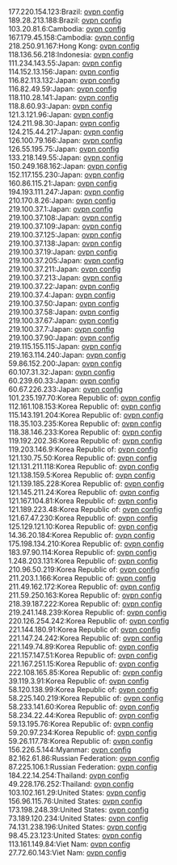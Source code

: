 177.220.154.123:Brazil: [ovpn config](vpn/177_220_154_123.ovpn)  
189.28.213.188:Brazil: [ovpn config](vpn/189_28_213_188.ovpn)  
103.20.81.6:Cambodia: [ovpn config](vpn/103_20_81_6.ovpn)  
167.179.45.158:Cambodia: [ovpn config](vpn/167_179_45_158.ovpn)  
218.250.91.167:Hong Kong: [ovpn config](vpn/218_250_91_167.ovpn)  
118.136.56.218:Indonesia: [ovpn config](vpn/118_136_56_218.ovpn)  
111.234.143.55:Japan: [ovpn config](vpn/111_234_143_55.ovpn)  
114.152.13.156:Japan: [ovpn config](vpn/114_152_13_156.ovpn)  
116.82.113.132:Japan: [ovpn config](vpn/116_82_113_132.ovpn)  
116.82.49.59:Japan: [ovpn config](vpn/116_82_49_59.ovpn)  
118.110.28.141:Japan: [ovpn config](vpn/118_110_28_141.ovpn)  
118.8.60.93:Japan: [ovpn config](vpn/118_8_60_93.ovpn)  
121.3.121.96:Japan: [ovpn config](vpn/121_3_121_96.ovpn)  
124.211.98.30:Japan: [ovpn config](vpn/124_211_98_30.ovpn)  
124.215.44.217:Japan: [ovpn config](vpn/124_215_44_217.ovpn)  
126.100.79.166:Japan: [ovpn config](vpn/126_100_79_166.ovpn)  
126.55.195.75:Japan: [ovpn config](vpn/126_55_195_75.ovpn)  
133.218.149.55:Japan: [ovpn config](vpn/133_218_149_55.ovpn)  
150.249.168.162:Japan: [ovpn config](vpn/150_249_168_162.ovpn)  
152.117.155.230:Japan: [ovpn config](vpn/152_117_155_230.ovpn)  
160.86.115.21:Japan: [ovpn config](vpn/160_86_115_21.ovpn)  
194.193.111.247:Japan: [ovpn config](vpn/194_193_111_247.ovpn)  
210.170.8.26:Japan: [ovpn config](vpn/210_170_8_26.ovpn)  
219.100.37.1:Japan: [ovpn config](vpn/219_100_37_1.ovpn)  
219.100.37.108:Japan: [ovpn config](vpn/219_100_37_108.ovpn)  
219.100.37.109:Japan: [ovpn config](vpn/219_100_37_109.ovpn)  
219.100.37.125:Japan: [ovpn config](vpn/219_100_37_125.ovpn)  
219.100.37.138:Japan: [ovpn config](vpn/219_100_37_138.ovpn)  
219.100.37.19:Japan: [ovpn config](vpn/219_100_37_19.ovpn)  
219.100.37.205:Japan: [ovpn config](vpn/219_100_37_205.ovpn)  
219.100.37.211:Japan: [ovpn config](vpn/219_100_37_211.ovpn)  
219.100.37.213:Japan: [ovpn config](vpn/219_100_37_213.ovpn)  
219.100.37.22:Japan: [ovpn config](vpn/219_100_37_22.ovpn)  
219.100.37.4:Japan: [ovpn config](vpn/219_100_37_4.ovpn)  
219.100.37.50:Japan: [ovpn config](vpn/219_100_37_50.ovpn)  
219.100.37.58:Japan: [ovpn config](vpn/219_100_37_58.ovpn)  
219.100.37.67:Japan: [ovpn config](vpn/219_100_37_67.ovpn)  
219.100.37.7:Japan: [ovpn config](vpn/219_100_37_7.ovpn)  
219.100.37.90:Japan: [ovpn config](vpn/219_100_37_90.ovpn)  
219.115.155.115:Japan: [ovpn config](vpn/219_115_155_115.ovpn)  
219.163.114.240:Japan: [ovpn config](vpn/219_163_114_240.ovpn)  
59.86.152.200:Japan: [ovpn config](vpn/59_86_152_200.ovpn)  
60.107.31.32:Japan: [ovpn config](vpn/60_107_31_32.ovpn)  
60.239.60.33:Japan: [ovpn config](vpn/60_239_60_33.ovpn)  
60.67.226.233:Japan: [ovpn config](vpn/60_67_226_233.ovpn)  
101.235.197.70:Korea Republic of: [ovpn config](vpn/101_235_197_70.ovpn)  
112.161.108.153:Korea Republic of: [ovpn config](vpn/112_161_108_153.ovpn)  
115.143.191.204:Korea Republic of: [ovpn config](vpn/115_143_191_204.ovpn)  
118.35.103.235:Korea Republic of: [ovpn config](vpn/118_35_103_235.ovpn)  
118.38.146.233:Korea Republic of: [ovpn config](vpn/118_38_146_233.ovpn)  
119.192.202.36:Korea Republic of: [ovpn config](vpn/119_192_202_36.ovpn)  
119.203.146.9:Korea Republic of: [ovpn config](vpn/119_203_146_9.ovpn)  
121.130.75.50:Korea Republic of: [ovpn config](vpn/121_130_75_50.ovpn)  
121.131.211.118:Korea Republic of: [ovpn config](vpn/121_131_211_118.ovpn)  
121.138.159.5:Korea Republic of: [ovpn config](vpn/121_138_159_5.ovpn)  
121.139.185.228:Korea Republic of: [ovpn config](vpn/121_139_185_228.ovpn)  
121.145.211.24:Korea Republic of: [ovpn config](vpn/121_145_211_24.ovpn)  
121.167.104.81:Korea Republic of: [ovpn config](vpn/121_167_104_81.ovpn)  
121.189.223.48:Korea Republic of: [ovpn config](vpn/121_189_223_48.ovpn)  
121.67.47.230:Korea Republic of: [ovpn config](vpn/121_67_47_230.ovpn)  
125.129.121.10:Korea Republic of: [ovpn config](vpn/125_129_121_10.ovpn)  
14.36.20.184:Korea Republic of: [ovpn config](vpn/14_36_20_184.ovpn)  
175.198.134.210:Korea Republic of: [ovpn config](vpn/175_198_134_210.ovpn)  
183.97.90.114:Korea Republic of: [ovpn config](vpn/183_97_90_114.ovpn)  
1.248.203.131:Korea Republic of: [ovpn config](vpn/1_248_203_131.ovpn)  
210.96.50.219:Korea Republic of: [ovpn config](vpn/210_96_50_219.ovpn)  
211.203.1.166:Korea Republic of: [ovpn config](vpn/211_203_1_166.ovpn)  
211.49.162.172:Korea Republic of: [ovpn config](vpn/211_49_162_172.ovpn)  
211.59.250.163:Korea Republic of: [ovpn config](vpn/211_59_250_163.ovpn)  
218.39.187.222:Korea Republic of: [ovpn config](vpn/218_39_187_222.ovpn)  
219.241.148.239:Korea Republic of: [ovpn config](vpn/219_241_148_239.ovpn)  
220.126.254.242:Korea Republic of: [ovpn config](vpn/220_126_254_242.ovpn)  
221.144.180.91:Korea Republic of: [ovpn config](vpn/221_144_180_91.ovpn)  
221.147.24.242:Korea Republic of: [ovpn config](vpn/221_147_24_242.ovpn)  
221.149.74.89:Korea Republic of: [ovpn config](vpn/221_149_74_89.ovpn)  
221.157.147.51:Korea Republic of: [ovpn config](vpn/221_157_147_51.ovpn)  
221.167.251.15:Korea Republic of: [ovpn config](vpn/221_167_251_15.ovpn)  
222.108.165.85:Korea Republic of: [ovpn config](vpn/222_108_165_85.ovpn)  
39.119.3.91:Korea Republic of: [ovpn config](vpn/39_119_3_91.ovpn)  
58.120.138.99:Korea Republic of: [ovpn config](vpn/58_120_138_99.ovpn)  
58.225.140.219:Korea Republic of: [ovpn config](vpn/58_225_140_219.ovpn)  
58.233.141.60:Korea Republic of: [ovpn config](vpn/58_233_141_60.ovpn)  
58.234.22.44:Korea Republic of: [ovpn config](vpn/58_234_22_44.ovpn)  
59.13.195.76:Korea Republic of: [ovpn config](vpn/59_13_195_76.ovpn)  
59.20.97.234:Korea Republic of: [ovpn config](vpn/59_20_97_234.ovpn)  
59.26.117.78:Korea Republic of: [ovpn config](vpn/59_26_117_78.ovpn)  
156.226.5.144:Myanmar: [ovpn config](vpn/156_226_5_144.ovpn)  
82.162.61.86:Russian Federation: [ovpn config](vpn/82_162_61_86.ovpn)  
87.225.106.1:Russian Federation: [ovpn config](vpn/87_225_106_1.ovpn)  
184.22.14.254:Thailand: [ovpn config](vpn/184_22_14_254.ovpn)  
49.228.176.252:Thailand: [ovpn config](vpn/49_228_176_252.ovpn)  
103.102.161.29:United States: [ovpn config](vpn/103_102_161_29.ovpn)  
156.96.115.76:United States: [ovpn config](vpn/156_96_115_76.ovpn)  
173.198.248.39:United States: [ovpn config](vpn/173_198_248_39.ovpn)  
73.189.120.234:United States: [ovpn config](vpn/73_189_120_234.ovpn)  
74.131.238.196:United States: [ovpn config](vpn/74_131_238_196.ovpn)  
98.45.23.123:United States: [ovpn config](vpn/98_45_23_123.ovpn)  
113.161.149.84:Viet Nam: [ovpn config](vpn/113_161_149_84.ovpn)  
27.72.60.143:Viet Nam: [ovpn config](vpn/27_72_60_143.ovpn)  
